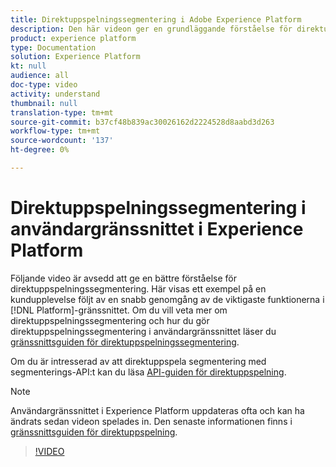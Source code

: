 ```yaml
---
title: Direktuppspelningssegmentering i Adobe Experience Platform
description: Den här videon ger en grundläggande förståelse för direktuppspelningssegmentering inom Adobe Experience Platform och visar hur man gör direktuppspelningssegmentering med hjälp av användargränssnittet för plattformen.
product: experience platform
type: Documentation
solution: Experience Platform
kt: null
audience: all
doc-type: video
activity: understand
thumbnail: null
translation-type: tm+mt
source-git-commit: b37cf48b839ac30026162d2224528d8aabd3d263
workflow-type: tm+mt
source-wordcount: '137'
ht-degree: 0%

---
```



# Direktuppspelningssegmentering i användargränssnittet i Experience Platform

Följande video är avsedd att ge en bättre förståelse för direktuppspelningssegmentering. Här visas ett exempel på en kundupplevelse följt av en snabb genomgång av de viktigaste funktionerna i [!DNL Platform]-gränssnittet. Om du vill veta mer om direktuppspelningssegmentering och hur du gör direktuppspelningssegmentering i användargränssnittet läser du [gränssnittsguiden för direktuppspelningssegmentering](../ui/streaming-segmentation.md).

Om du är intresserad av att direktuppspela segmentering med segmenterings-API:t kan du läsa [API-guiden för direktuppspelning](../api/streaming-segmentation.md).

>[!NOTE]
>
>Användargränssnittet i Experience Platform uppdateras ofta och kan ha ändrats sedan videon spelades in. Den senaste informationen finns i [gränssnittsguiden för direktuppspelning](../ui/streaming-segmentation.md).

>[!VIDEO](https://video.tv.adobe.com/v/36184?quality=12&learn=on)